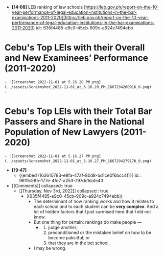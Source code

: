 - **[14:08]**  LEB ranking of law schools [https://leb.gov.ph/report-on-the-10-year-performance-of-legal-education-institutions-in-the-bar-examinations-2011-2020](https://leb.gov.ph/report-on-the-10-year-performance-of-legal-education-institutions-in-the-bar-examinations-2011-2020)
  id:: 635f4485-e9c0-45cb-909c-a924c7494ebb
# Cebu's Top LEIs with their Overall and New Examinees’ Performance (2011-2020)
	- ![Screenshot 2022-11-01 at 5.16.20 PM.png](../assets/Screenshot_2022-11-01_at_5.16.20_PM_1667294260916_0.png)
	-
# Cebu's Top LEIs with their Total Bar Passers and Share in the National Population of New Lawyers (2011-2020)
	- ![Screenshot 2022-11-01 at 5.16.27 PM.png](../assets/Screenshot_2022-11-01_at_5.16.27_PM_1667294279178_0.png)
- **[19:47]**
	- {{embed ((63610783-e8fa-47af-80d8-bd1ce0f6bcc4))}}
	  id:: 96f9c585-177e-4fe7-a253-797dc1dafe43
- [[Comments]]
  collapsed:: true
	- [[Thursday, Nov 3rd, 2022]]
	  collapsed:: true
		- ((635f4485-e9c0-45cb-909c-a924c7494ebb))
			- The determinant of how ranking works and how it relates to each school and to each student can be **very complex**. And a lot of hidden factors that I just surmised here that I did not know.
			- But one thing for certain: rankings do make people —
				- 1. judge another;
				  2. preconditioned or the mistaken belief on how to be become paksitful; or
				  3. that they are in the bet school.
			- I may be wrong.